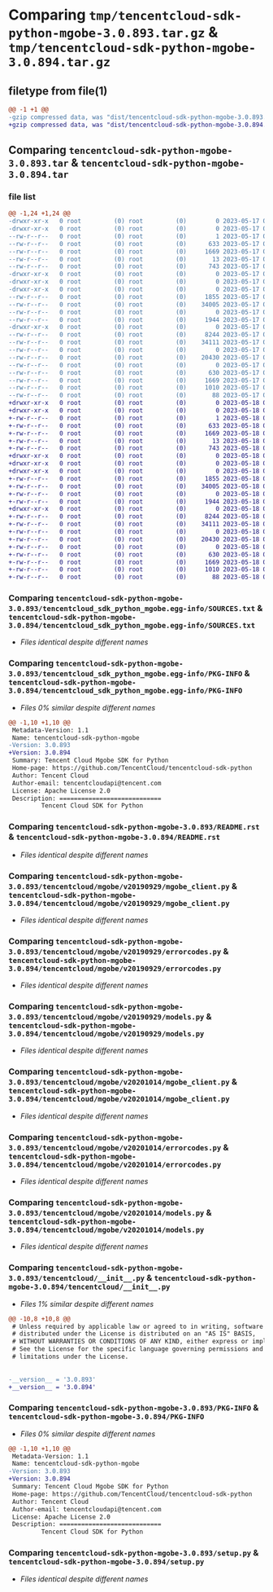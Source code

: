 # Comparing `tmp/tencentcloud-sdk-python-mgobe-3.0.893.tar.gz` & `tmp/tencentcloud-sdk-python-mgobe-3.0.894.tar.gz`

## filetype from file(1)

```diff
@@ -1 +1 @@
-gzip compressed data, was "dist/tencentcloud-sdk-python-mgobe-3.0.893.tar", last modified: Wed May 17 03:35:31 2023, max compression
+gzip compressed data, was "dist/tencentcloud-sdk-python-mgobe-3.0.894.tar", last modified: Thu May 18 00:31:00 2023, max compression
```

## Comparing `tencentcloud-sdk-python-mgobe-3.0.893.tar` & `tencentcloud-sdk-python-mgobe-3.0.894.tar`

### file list

```diff
@@ -1,24 +1,24 @@
-drwxr-xr-x   0 root         (0) root         (0)        0 2023-05-17 03:35:31.000000 tencentcloud-sdk-python-mgobe-3.0.893/
-drwxr-xr-x   0 root         (0) root         (0)        0 2023-05-17 03:35:31.000000 tencentcloud-sdk-python-mgobe-3.0.893/tencentcloud_sdk_python_mgobe.egg-info/
--rw-r--r--   0 root         (0) root         (0)        1 2023-05-17 03:35:31.000000 tencentcloud-sdk-python-mgobe-3.0.893/tencentcloud_sdk_python_mgobe.egg-info/dependency_links.txt
--rw-r--r--   0 root         (0) root         (0)      633 2023-05-17 03:35:31.000000 tencentcloud-sdk-python-mgobe-3.0.893/tencentcloud_sdk_python_mgobe.egg-info/SOURCES.txt
--rw-r--r--   0 root         (0) root         (0)     1669 2023-05-17 03:35:31.000000 tencentcloud-sdk-python-mgobe-3.0.893/tencentcloud_sdk_python_mgobe.egg-info/PKG-INFO
--rw-r--r--   0 root         (0) root         (0)       13 2023-05-17 03:35:31.000000 tencentcloud-sdk-python-mgobe-3.0.893/tencentcloud_sdk_python_mgobe.egg-info/top_level.txt
--rw-r--r--   0 root         (0) root         (0)      743 2023-05-17 03:35:31.000000 tencentcloud-sdk-python-mgobe-3.0.893/README.rst
-drwxr-xr-x   0 root         (0) root         (0)        0 2023-05-17 03:35:31.000000 tencentcloud-sdk-python-mgobe-3.0.893/tencentcloud/
-drwxr-xr-x   0 root         (0) root         (0)        0 2023-05-17 03:35:31.000000 tencentcloud-sdk-python-mgobe-3.0.893/tencentcloud/mgobe/
-drwxr-xr-x   0 root         (0) root         (0)        0 2023-05-17 03:35:31.000000 tencentcloud-sdk-python-mgobe-3.0.893/tencentcloud/mgobe/v20190929/
--rw-r--r--   0 root         (0) root         (0)     1855 2023-05-17 03:35:31.000000 tencentcloud-sdk-python-mgobe-3.0.893/tencentcloud/mgobe/v20190929/mgobe_client.py
--rw-r--r--   0 root         (0) root         (0)    34005 2023-05-17 03:35:31.000000 tencentcloud-sdk-python-mgobe-3.0.893/tencentcloud/mgobe/v20190929/errorcodes.py
--rw-r--r--   0 root         (0) root         (0)        0 2023-05-17 03:35:31.000000 tencentcloud-sdk-python-mgobe-3.0.893/tencentcloud/mgobe/v20190929/__init__.py
--rw-r--r--   0 root         (0) root         (0)     1944 2023-05-17 03:35:31.000000 tencentcloud-sdk-python-mgobe-3.0.893/tencentcloud/mgobe/v20190929/models.py
-drwxr-xr-x   0 root         (0) root         (0)        0 2023-05-17 03:35:31.000000 tencentcloud-sdk-python-mgobe-3.0.893/tencentcloud/mgobe/v20201014/
--rw-r--r--   0 root         (0) root         (0)     8244 2023-05-17 03:35:31.000000 tencentcloud-sdk-python-mgobe-3.0.893/tencentcloud/mgobe/v20201014/mgobe_client.py
--rw-r--r--   0 root         (0) root         (0)    34111 2023-05-17 03:35:31.000000 tencentcloud-sdk-python-mgobe-3.0.893/tencentcloud/mgobe/v20201014/errorcodes.py
--rw-r--r--   0 root         (0) root         (0)        0 2023-05-17 03:35:31.000000 tencentcloud-sdk-python-mgobe-3.0.893/tencentcloud/mgobe/v20201014/__init__.py
--rw-r--r--   0 root         (0) root         (0)    20430 2023-05-17 03:35:31.000000 tencentcloud-sdk-python-mgobe-3.0.893/tencentcloud/mgobe/v20201014/models.py
--rw-r--r--   0 root         (0) root         (0)        0 2023-05-17 03:35:31.000000 tencentcloud-sdk-python-mgobe-3.0.893/tencentcloud/mgobe/__init__.py
--rw-r--r--   0 root         (0) root         (0)      630 2023-05-17 03:35:31.000000 tencentcloud-sdk-python-mgobe-3.0.893/tencentcloud/__init__.py
--rw-r--r--   0 root         (0) root         (0)     1669 2023-05-17 03:35:31.000000 tencentcloud-sdk-python-mgobe-3.0.893/PKG-INFO
--rw-r--r--   0 root         (0) root         (0)     1010 2023-05-17 03:35:31.000000 tencentcloud-sdk-python-mgobe-3.0.893/setup.py
--rw-r--r--   0 root         (0) root         (0)       88 2023-05-17 03:35:31.000000 tencentcloud-sdk-python-mgobe-3.0.893/setup.cfg
+drwxr-xr-x   0 root         (0) root         (0)        0 2023-05-18 00:31:00.000000 tencentcloud-sdk-python-mgobe-3.0.894/
+drwxr-xr-x   0 root         (0) root         (0)        0 2023-05-18 00:31:00.000000 tencentcloud-sdk-python-mgobe-3.0.894/tencentcloud_sdk_python_mgobe.egg-info/
+-rw-r--r--   0 root         (0) root         (0)        1 2023-05-18 00:31:00.000000 tencentcloud-sdk-python-mgobe-3.0.894/tencentcloud_sdk_python_mgobe.egg-info/dependency_links.txt
+-rw-r--r--   0 root         (0) root         (0)      633 2023-05-18 00:31:00.000000 tencentcloud-sdk-python-mgobe-3.0.894/tencentcloud_sdk_python_mgobe.egg-info/SOURCES.txt
+-rw-r--r--   0 root         (0) root         (0)     1669 2023-05-18 00:31:00.000000 tencentcloud-sdk-python-mgobe-3.0.894/tencentcloud_sdk_python_mgobe.egg-info/PKG-INFO
+-rw-r--r--   0 root         (0) root         (0)       13 2023-05-18 00:31:00.000000 tencentcloud-sdk-python-mgobe-3.0.894/tencentcloud_sdk_python_mgobe.egg-info/top_level.txt
+-rw-r--r--   0 root         (0) root         (0)      743 2023-05-18 00:31:00.000000 tencentcloud-sdk-python-mgobe-3.0.894/README.rst
+drwxr-xr-x   0 root         (0) root         (0)        0 2023-05-18 00:31:00.000000 tencentcloud-sdk-python-mgobe-3.0.894/tencentcloud/
+drwxr-xr-x   0 root         (0) root         (0)        0 2023-05-18 00:31:00.000000 tencentcloud-sdk-python-mgobe-3.0.894/tencentcloud/mgobe/
+drwxr-xr-x   0 root         (0) root         (0)        0 2023-05-18 00:31:00.000000 tencentcloud-sdk-python-mgobe-3.0.894/tencentcloud/mgobe/v20190929/
+-rw-r--r--   0 root         (0) root         (0)     1855 2023-05-18 00:31:00.000000 tencentcloud-sdk-python-mgobe-3.0.894/tencentcloud/mgobe/v20190929/mgobe_client.py
+-rw-r--r--   0 root         (0) root         (0)    34005 2023-05-18 00:31:00.000000 tencentcloud-sdk-python-mgobe-3.0.894/tencentcloud/mgobe/v20190929/errorcodes.py
+-rw-r--r--   0 root         (0) root         (0)        0 2023-05-18 00:31:00.000000 tencentcloud-sdk-python-mgobe-3.0.894/tencentcloud/mgobe/v20190929/__init__.py
+-rw-r--r--   0 root         (0) root         (0)     1944 2023-05-18 00:31:00.000000 tencentcloud-sdk-python-mgobe-3.0.894/tencentcloud/mgobe/v20190929/models.py
+drwxr-xr-x   0 root         (0) root         (0)        0 2023-05-18 00:31:00.000000 tencentcloud-sdk-python-mgobe-3.0.894/tencentcloud/mgobe/v20201014/
+-rw-r--r--   0 root         (0) root         (0)     8244 2023-05-18 00:31:00.000000 tencentcloud-sdk-python-mgobe-3.0.894/tencentcloud/mgobe/v20201014/mgobe_client.py
+-rw-r--r--   0 root         (0) root         (0)    34111 2023-05-18 00:31:00.000000 tencentcloud-sdk-python-mgobe-3.0.894/tencentcloud/mgobe/v20201014/errorcodes.py
+-rw-r--r--   0 root         (0) root         (0)        0 2023-05-18 00:31:00.000000 tencentcloud-sdk-python-mgobe-3.0.894/tencentcloud/mgobe/v20201014/__init__.py
+-rw-r--r--   0 root         (0) root         (0)    20430 2023-05-18 00:31:00.000000 tencentcloud-sdk-python-mgobe-3.0.894/tencentcloud/mgobe/v20201014/models.py
+-rw-r--r--   0 root         (0) root         (0)        0 2023-05-18 00:31:00.000000 tencentcloud-sdk-python-mgobe-3.0.894/tencentcloud/mgobe/__init__.py
+-rw-r--r--   0 root         (0) root         (0)      630 2023-05-18 00:31:00.000000 tencentcloud-sdk-python-mgobe-3.0.894/tencentcloud/__init__.py
+-rw-r--r--   0 root         (0) root         (0)     1669 2023-05-18 00:31:00.000000 tencentcloud-sdk-python-mgobe-3.0.894/PKG-INFO
+-rw-r--r--   0 root         (0) root         (0)     1010 2023-05-18 00:31:00.000000 tencentcloud-sdk-python-mgobe-3.0.894/setup.py
+-rw-r--r--   0 root         (0) root         (0)       88 2023-05-18 00:31:00.000000 tencentcloud-sdk-python-mgobe-3.0.894/setup.cfg
```

### Comparing `tencentcloud-sdk-python-mgobe-3.0.893/tencentcloud_sdk_python_mgobe.egg-info/SOURCES.txt` & `tencentcloud-sdk-python-mgobe-3.0.894/tencentcloud_sdk_python_mgobe.egg-info/SOURCES.txt`

 * *Files identical despite different names*

### Comparing `tencentcloud-sdk-python-mgobe-3.0.893/tencentcloud_sdk_python_mgobe.egg-info/PKG-INFO` & `tencentcloud-sdk-python-mgobe-3.0.894/tencentcloud_sdk_python_mgobe.egg-info/PKG-INFO`

 * *Files 0% similar despite different names*

```diff
@@ -1,10 +1,10 @@
 Metadata-Version: 1.1
 Name: tencentcloud-sdk-python-mgobe
-Version: 3.0.893
+Version: 3.0.894
 Summary: Tencent Cloud Mgobe SDK for Python
 Home-page: https://github.com/TencentCloud/tencentcloud-sdk-python
 Author: Tencent Cloud
 Author-email: tencentcloudapi@tencent.com
 License: Apache License 2.0
 Description: ============================
         Tencent Cloud SDK for Python
```

### Comparing `tencentcloud-sdk-python-mgobe-3.0.893/README.rst` & `tencentcloud-sdk-python-mgobe-3.0.894/README.rst`

 * *Files identical despite different names*

### Comparing `tencentcloud-sdk-python-mgobe-3.0.893/tencentcloud/mgobe/v20190929/mgobe_client.py` & `tencentcloud-sdk-python-mgobe-3.0.894/tencentcloud/mgobe/v20190929/mgobe_client.py`

 * *Files identical despite different names*

### Comparing `tencentcloud-sdk-python-mgobe-3.0.893/tencentcloud/mgobe/v20190929/errorcodes.py` & `tencentcloud-sdk-python-mgobe-3.0.894/tencentcloud/mgobe/v20190929/errorcodes.py`

 * *Files identical despite different names*

### Comparing `tencentcloud-sdk-python-mgobe-3.0.893/tencentcloud/mgobe/v20190929/models.py` & `tencentcloud-sdk-python-mgobe-3.0.894/tencentcloud/mgobe/v20190929/models.py`

 * *Files identical despite different names*

### Comparing `tencentcloud-sdk-python-mgobe-3.0.893/tencentcloud/mgobe/v20201014/mgobe_client.py` & `tencentcloud-sdk-python-mgobe-3.0.894/tencentcloud/mgobe/v20201014/mgobe_client.py`

 * *Files identical despite different names*

### Comparing `tencentcloud-sdk-python-mgobe-3.0.893/tencentcloud/mgobe/v20201014/errorcodes.py` & `tencentcloud-sdk-python-mgobe-3.0.894/tencentcloud/mgobe/v20201014/errorcodes.py`

 * *Files identical despite different names*

### Comparing `tencentcloud-sdk-python-mgobe-3.0.893/tencentcloud/mgobe/v20201014/models.py` & `tencentcloud-sdk-python-mgobe-3.0.894/tencentcloud/mgobe/v20201014/models.py`

 * *Files identical despite different names*

### Comparing `tencentcloud-sdk-python-mgobe-3.0.893/tencentcloud/__init__.py` & `tencentcloud-sdk-python-mgobe-3.0.894/tencentcloud/__init__.py`

 * *Files 1% similar despite different names*

```diff
@@ -10,8 +10,8 @@
 # Unless required by applicable law or agreed to in writing, software
 # distributed under the License is distributed on an "AS IS" BASIS,
 # WITHOUT WARRANTIES OR CONDITIONS OF ANY KIND, either express or implied.
 # See the License for the specific language governing permissions and
 # limitations under the License.
 
 
-__version__ = '3.0.893'
+__version__ = '3.0.894'
```

### Comparing `tencentcloud-sdk-python-mgobe-3.0.893/PKG-INFO` & `tencentcloud-sdk-python-mgobe-3.0.894/PKG-INFO`

 * *Files 0% similar despite different names*

```diff
@@ -1,10 +1,10 @@
 Metadata-Version: 1.1
 Name: tencentcloud-sdk-python-mgobe
-Version: 3.0.893
+Version: 3.0.894
 Summary: Tencent Cloud Mgobe SDK for Python
 Home-page: https://github.com/TencentCloud/tencentcloud-sdk-python
 Author: Tencent Cloud
 Author-email: tencentcloudapi@tencent.com
 License: Apache License 2.0
 Description: ============================
         Tencent Cloud SDK for Python
```

### Comparing `tencentcloud-sdk-python-mgobe-3.0.893/setup.py` & `tencentcloud-sdk-python-mgobe-3.0.894/setup.py`

 * *Files identical despite different names*

